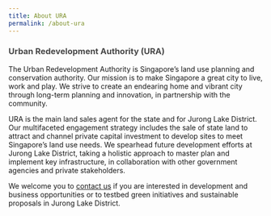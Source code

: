 ```yaml
---
title: About URA
permalink: /about-ura
---
```

<h3 style="color:#484848; font-weight:bold;">Urban Redevelopment Authority (URA)</h3>

The Urban Redevelopment Authority is Singapore’s land use planning and conservation authority. Our mission is to make Singapore a great city to live, work and play. We strive to create an endearing home and vibrant city through long-term planning and innovation, in partnership with the community. 

URA is the main land sales agent for the state and for Jurong Lake District. Our multifaceted engagement strategy includes the sale of state land to attract and channel private capital investment to develop sites to meet Singapore’s land use needs. We spearhead future development efforts at Jurong Lake District, taking a holistic approach to master plan and implement key infrastructure, in collaboration with other government agencies and private stakeholders.

We welcome you to  [contact us](https://www.ura.gov.sg/feedbackWeb/contactus_feedback.jsp) if you are interested in development and business opportunities or to testbed green initiatives and sustainable proposals in Jurong Lake District.